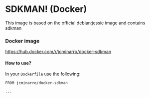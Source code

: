 # SDKMAN! (Docker)

This image is based on the official debian:jessie image and contains sdkman

### Docker image

https://hub.docker.com/r/jcminarro/docker-sdkman

#### How to use?

In your `Dockerfile` use the following:
```
FROM jcminarro/docker-sdkman

...
```